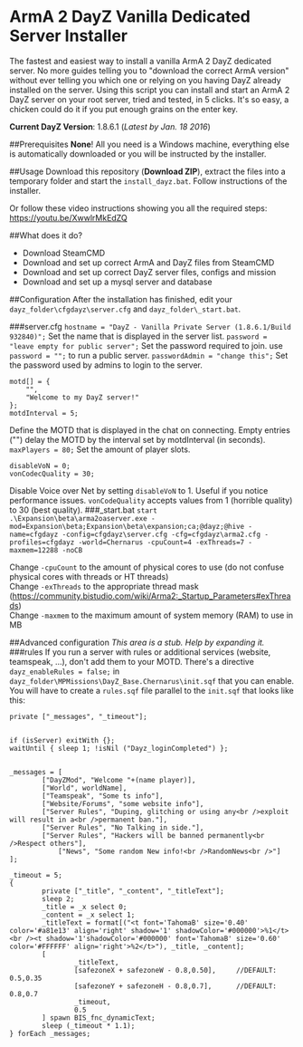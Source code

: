 # ArmA 2 DayZ Vanilla Dedicated Server Installer
The fastest and easiest way to install a vanilla ArmA 2 DayZ dedicated server. No more guides telling you to "download the correct ArmA version" without ever telling you which one or relying on you having DayZ already installed on the server.
Using this script you can install and start an ArmA 2 DayZ server on your root server, tried and tested, in 5 clicks. It's so easy, a chicken could do it if you put enough grains on the enter key.

**Current DayZ Version**: 1.8.6.1 (*Latest by Jan. 18 2016*)

##Prerequisites
**None**! All you need is a Windows machine, everything else is automatically downloaded or you will be instructed by the installer.

##Usage
Download this repository (**Download ZIP**), extract the files into a temporary folder and start the `install_dayz.bat`. Follow instructions of the installer.

Or follow these video instructions showing you all the required steps:
https://youtu.be/XwwlrMkEdZQ

##What does it do?
- Download SteamCMD
- Download and set up correct ArmA and DayZ files from SteamCMD
- Download and set up correct DayZ server files, configs and mission
- Download and set up a mysql server and database

##Configuration
After the installation has finished, edit your `dayz_folder\cfgdayz\server.cfg` and `dayz_folder\_start.bat`.

###server.cfg
`hostname = "DayZ - Vanilla Private Server (1.8.6.1/Build 932840)";`
Set the name that is displayed in the server list.
`password = "leave empty for public server";`
Set the password required to join. use `password = "";` to run a public server.
`passwordAdmin = "change this";`
Set the password used by admins to login to the server.  
```
motd[] = {
	"",
	"Welcome to my DayZ server!"
};
motdInterval = 5;
```
Define the MOTD that is displayed in the chat on connecting. Empty entries ("") delay the MOTD by the interval set by motdInterval (in seconds).
`maxPlayers = 80;`
Set the amount of player slots.
```
disableVoN = 0;
vonCodecQuality = 30;
```
Disable Voice over Net by setting `disableVoN` to 1. Useful if you notice performance issues. `vonCodeQuality` accepts values from 1 (horrible quality) to 30 (best quality).
###_start.bat
`start .\Expansion\beta\arma2oaserver.exe -mod=Expansion\beta;Expansion\beta\expansion;ca;@dayz;@hive -name=cfgdayz -config=cfgdayz\server.cfg -cfg=cfgdayz\arma2.cfg -profiles=cfgdayz -world=Chernarus -cpuCount=4 -exThreads=7 -maxmem=12288 -noCB`

Change `-cpuCount` to the amount of physical cores to use (do not confuse physical cores with threads or HT threads)  
Change `-exThreads` to the appropriate thread mask (https://community.bistudio.com/wiki/Arma2:_Startup_Parameters#exThreads)  
Change `-maxmem` to the maximum amount of system memory (RAM) to use in MB

##Advanced configuration
*This area is a stub. Help by expanding it.*
###rules
If you run a server with rules or additional services (website, teamspeak, ...), don't add them to your MOTD. There's a directive `dayz_enableRules = false;` in `dayz_folder\MPMissions\DayZ_Base.Chernarus\init.sqf` that you can enable. You will have to create a `rules.sqf` file parallel to the `init.sqf` that looks like this:
```
private ["_messages", "_timeout"];


if (isServer) exitWith {};
waitUntil { sleep 1; !isNil ("Dayz_loginCompleted") };


_messages = [
        ["DayZMod", "Welcome "+(name player)],
        ["World", worldName],
        ["Teamspeak", "Some ts info"],
        ["Website/Forums", "some website info"],
        ["Server Rules", "Duping, glitching or using any<br />exploit will result in a<br />permanent ban."],
        ["Server Rules", "No Talking in side."],
        ["Server Rules", "Hackers will be banned permanently<br />Respect others"],
		    ["News", "Some random New info!<br />RandomNews<br />"]
];
 
_timeout = 5;
{
        private ["_title", "_content", "_titleText"];
        sleep 2;
        _title = _x select 0;
        _content = _x select 1;
        _titleText = format[("<t font='TahomaB' size='0.40' color='#a81e13' align='right' shadow='1' shadowColor='#000000'>%1</t><br /><t shadow='1'shadowColor='#000000' font='TahomaB' size='0.60' color='#FFFFFF' align='right'>%2</t>"), _title, _content];
        [
                _titleText,
                [safezoneX + safezoneW - 0.8,0.50],     //DEFAULT: 0.5,0.35
                [safezoneY + safezoneH - 0.8,0.7],      //DEFAULT: 0.8,0.7
                _timeout,
                0.5
        ] spawn BIS_fnc_dynamicText;
        sleep (_timeout * 1.1);
} forEach _messages;
```
